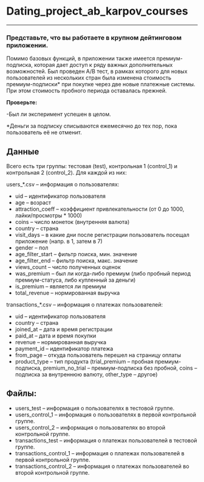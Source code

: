# Dating_project_ab_karpov_courses
-----------------------
### Представьте, что вы работаете в крупном дейтинговом приложении.

Помимо базовых функций, в приложении также имеется премиум-подписка, которая дает доступ к ряду важных дополнительных возможностей. Был проведен A/B тест, в рамках которого для новых пользователей из нескольких стран была изменена стоимость премиум-подписки* при покупке через две новые платежные системы. При этом стоимость пробного периода оставалась прежней.

**Проверьте:**

-Был ли эксперимент успешен в целом.

*Деньги за подписку списываются ежемесячно до тех пор, пока пользователь её не отменит.

## Данные

Всего есть три группы: тестовая (test), контрольная 1 (control_1) и контрольная 2 (control_2). Для каждой из них:

users_*.csv – информация о пользователях:

- uid – идентификатор пользователя
- age – возраст
- attraction_coeff – коэффициент привлекательности (от 0 до 1000, лайки/просмотры * 1000)
- coins – число монеток (внутренняя валюта)
- country – страна  
- visit_days – в какие дни после регистрации пользователь посещал приложение (напр. в 1, затем в 7)
- gender – пол
- age_filter_start  – фильтр поиска, мин. значение 
- age_filter_end  – фильтр поиска, макс. значение 
- views_count – число полученных оценок 
- was_premium – был ли когда-либо премиум (либо пробный период премиум-статуса, либо купленный за деньги)
- is_premium –  является ли премиум
- total_revenue – нормированная выручка 


transactions_*.csv – информация о платежах пользователей:

- uid – идентификатор пользователя
- country – страна
- joined_at – дата и время регистрации
- paid_at – дата и время покупки
- revenue – нормированная выручка
- payment_id – идентификатор платежа
- from_page – откуда пользователь перешел на страницу оплаты
- product_type – тип продукта (trial_premium – пробная премиум-подписка, premium_no_trial – премиум-подписка без пробной, coins – подписка за внутреннюю валюту, other_type – другое) 

## Файлы:

- users_test – информация о пользователях в тестовой группе. 
- users_control_1 – информация о пользователях в первой контрольной группе. 
- users_control_2 – информация о пользователях во второй контрольной группе. 
- transactions_test – информация о платежах пользователей в тестовой группе. 
- transactions_control_1 – информация о платежах пользователей в первой контрольной группе. 
- transactions_control_2 – информация о платежах пользователей во второй контрольной группе.
